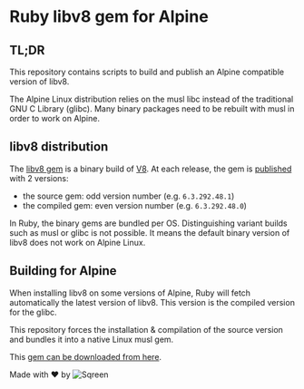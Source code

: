 # Ruby libv8 gem for Alpine

## TL;DR

This repository contains scripts to build and publish an Alpine compatible
version of libv8.

The Alpine Linux distribution relies on the musl libc instead of the
traditional GNU C Library (glibc). Many binary packages need to be rebuilt with
musl in order to work on Alpine.


## libv8 distribution

The [libv8 gem](https://github.com/cowboyd/libv8) is a binary build of
[V8](https://developers.google.com/v8/). At each release, the gem is
[published](https://rubygems.org/gems/libv8/) with 2 versions:

 - the source gem: odd version number (e.g. `6.3.292.48.1`)
 - the compiled gem: even version number (e.g. `6.3.292.48.0`)

In Ruby, the binary gems are bundled per OS. Distinguishing variant builds such
as musl or glibc is not possible. It means the default binary version of libv8
does not work on Alpine Linux.


## Building for Alpine

When installing libv8 on some versions of Alpine, Ruby will fetch automatically
the latest version of libv8. This version is the compiled version for the
glibc.

This repository forces the installation & compilation of the source version and
bundles it into a native Linux musl gem.

This [gem can be downloaded from here](https://download.sqreen.io/ruby/alpine/index.html).



Made with :heart: by
![Sqreen](https://s3-eu-west-1.amazonaws.com/sqreen-assets/npm/20171113/sqreen_horizontal_250.png)

